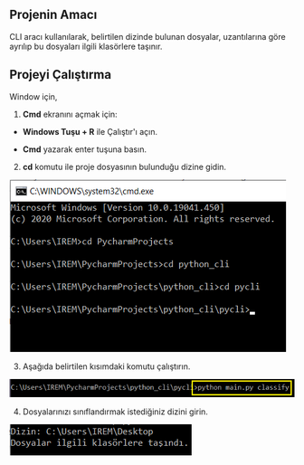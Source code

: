## Projenin Amacı

CLI aracı kullanılarak, belirtilen dizinde bulunan dosyalar, uzantılarına göre ayrılıp bu dosyaları ilgili klasörlere taşınır.

## Projeyi Çalıştırma

Window için,
1) **Cmd** ekranını açmak için:
- **Windows Tuşu + R** ile Çalıştır'ı açın.

- **Cmd** yazarak enter tuşuna basın.

2) **cd** komutu ile proje dosyasının bulunduğu dizine gidin.

![](https://github.com/iremcivioglu/python-cli/blob/master/project_photos/project_file_path.png)

3) Aşağıda belirtilen kısımdaki komutu çalıştırın.

![](https://github.com/iremcivioglu/python-cli/blob/master/project_photos/run_command.png)

4) Dosyalarınızı sınıflandırmak istediğiniz dizini girin.

![](https://github.com/iremcivioglu/python-cli/blob/master/project_photos/directory.png)
